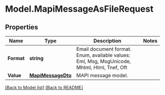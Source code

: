 # Model.MapiMessageAsFileRequest
## Properties
Name | Type | Description | Notes
------------ | ------------- | ------------- | -------------
**Format** | **string** | Email document format. Enum, available values: Eml, Msg, MsgUnicode, Mhtml, Html, Tnef, Oft | 
**Value** | [**MapiMessageDto**](MapiMessageDto.md) | MAPI message model.              | 



[[Back to Model list]](Models.doc) [[Back to README]](README.md)


